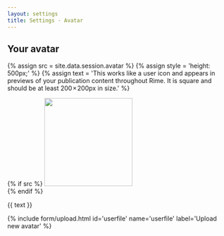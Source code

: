 ```yaml
---
layout: settings
title: Settings - Avatar
---
```


<div class="mdl-card__title">
    <h2 class="mdl-card__title-text">Your avatar</h2>
</div>

<div class="mdl-card__supporting-text">

{% assign src = site.data.session.avatar %}
{% assign style = 'height: 500px;' %}
{% assign text = 'This works like a user icon and appears in previews of your publication content throughout Rime. It is square and should be at least 200 × 200px in size.' %}


{% if src %}
<img class="bg-cover img-circle" style="background-image: url({{ src }})" width="200px" height="200px" src="/assets/images/blank.png">
<br>
{% endif %}

<p>{{ text }}</p>

{% include form/upload.html id='userfile' name='userfile' label='Upload new avatar' %}

</div>